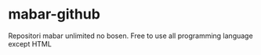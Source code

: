 # mabar-github
Repositori mabar unlimited no bosen.
Free to use all programming language except HTML
